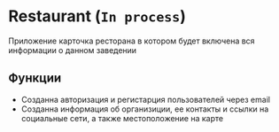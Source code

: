 # Restaurant (`In process`)
Приложение карточка ресторана в котором будет включена вся информации о данном заведении

## Функции
- Созданна авторизация и регистарция пользователей через email 
- Созданна информация об организиции, ее контакты и ссылки на социальные сети, а также местоположение на карте
